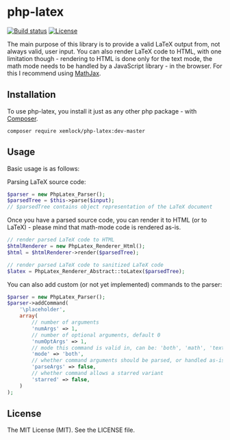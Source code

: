 # php-latex

[![Build status](https://img.shields.io/circleci/build/gh/xemlock/php-latex?logo=circleci)](https://circleci.com/gh/xemlock/php-latex)
[![License](https://img.shields.io/packagist/l/xemlock/php-latex.svg)](https://packagist.org/packages/xemlock/php-latex)


The main purpose of this library is to provide a valid LaTeX output from, not always valid, user input. You can also render LaTeX code to HTML, with one limitation though - rendering to HTML is done only for the text mode, the math mode needs to be handled by a JavaScript
library - in the browser. For this I recommend using [MathJax](https://www.mathjax.org/).

## Installation

To use php-latex, you install it just as any other php package - with [Composer](https://getcomposer.org/).

```
composer require xemlock/php-latex:dev-master
```

## Usage

Basic usage is as follows:

Parsing LaTeX source code:

```php
$parser = new PhpLatex_Parser();
$parsedTree = $this->parse($input);
// $parsedTree contains object representation of the LaTeX document
```

Once you have a parsed source code, you can render it to HTML (or to LaTeX) - please mind that math-mode code is rendered as-is.

```php
// render parsed LaTeX code to HTML
$htmlRenderer = new PhpLatex_Renderer_Html();
$html = $htmlRenderer->render($parsedTree);

// render parsed LaTeX code to sanitized LaTeX code
$latex = PhpLatex_Renderer_Abstract::toLatex($parsedTree);
```

You can also add custom (or not yet implemented) commands to the parser:

```php
$parser = new PhpLatex_Parser();
$parser->addCommand(
    '\placeholder',
    array(
        // number of arguments
        'numArgs' => 1,
        // number of optional arguments, default 0
        'numOptArgs' => 1,
        // mode this command is valid in, can be: 'both', 'math', 'text'
        'mode' => 'both',
        // whether command arguments should be parsed, or handled as-is
        'parseArgs' => false,
        // whether command allows a starred variant
        'starred' => false,
    )
);
```

## License

The MIT License (MIT). See the LICENSE file.
